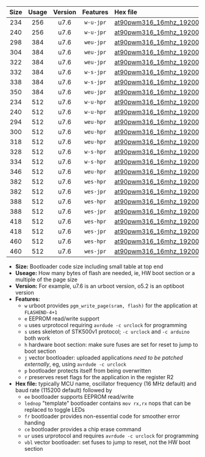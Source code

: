 |Size|Usage|Version|Features|Hex file|
|:-:|:-:|:-:|:-:|:--|
|234|256|u7.6|`w-u-jpr`|[at90pwm316_16mhz_19200bps_ur_vbl.hex](https://raw.githubusercontent.com/stefanrueger/urboot/main/at90pwm316_16mhz_19200bps_ur_vbl.hex)|
|240|256|u7.6|`w-u-jpr`|[at90pwm316_16mhz_19200bps_lednop_ur_vbl.hex](https://raw.githubusercontent.com/stefanrueger/urboot/main/at90pwm316_16mhz_19200bps_lednop_ur_vbl.hex)|
|298|384|u7.6|`weu-jpr`|[at90pwm316_16mhz_19200bps_ee_ur_vbl.hex](https://raw.githubusercontent.com/stefanrueger/urboot/main/at90pwm316_16mhz_19200bps_ee_ur_vbl.hex)|
|304|384|u7.6|`weu-jpr`|[at90pwm316_16mhz_19200bps_ee_lednop_ur_vbl.hex](https://raw.githubusercontent.com/stefanrueger/urboot/main/at90pwm316_16mhz_19200bps_ee_lednop_ur_vbl.hex)|
|322|384|u7.6|`weu-jpr`|[at90pwm316_16mhz_19200bps_ee_lednop_fr_ur_vbl.hex](https://raw.githubusercontent.com/stefanrueger/urboot/main/at90pwm316_16mhz_19200bps_ee_lednop_fr_ur_vbl.hex)|
|332|384|u7.6|`w-s-jpr`|[at90pwm316_16mhz_19200bps_vbl.hex](https://raw.githubusercontent.com/stefanrueger/urboot/main/at90pwm316_16mhz_19200bps_vbl.hex)|
|338|384|u7.6|`w-s-jpr`|[at90pwm316_16mhz_19200bps_lednop_vbl.hex](https://raw.githubusercontent.com/stefanrueger/urboot/main/at90pwm316_16mhz_19200bps_lednop_vbl.hex)|
|350|384|u7.6|`weu-jpr`|[at90pwm316_16mhz_19200bps_ee_lednop_fr_ce_ur_vbl.hex](https://raw.githubusercontent.com/stefanrueger/urboot/main/at90pwm316_16mhz_19200bps_ee_lednop_fr_ce_ur_vbl.hex)|
|234|512|u7.6|`w-u-hpr`|[at90pwm316_16mhz_19200bps_ur.hex](https://raw.githubusercontent.com/stefanrueger/urboot/main/at90pwm316_16mhz_19200bps_ur.hex)|
|240|512|u7.6|`w-u-hpr`|[at90pwm316_16mhz_19200bps_lednop_ur.hex](https://raw.githubusercontent.com/stefanrueger/urboot/main/at90pwm316_16mhz_19200bps_lednop_ur.hex)|
|294|512|u7.6|`weu-hpr`|[at90pwm316_16mhz_19200bps_ee_ur.hex](https://raw.githubusercontent.com/stefanrueger/urboot/main/at90pwm316_16mhz_19200bps_ee_ur.hex)|
|300|512|u7.6|`weu-hpr`|[at90pwm316_16mhz_19200bps_ee_lednop_ur.hex](https://raw.githubusercontent.com/stefanrueger/urboot/main/at90pwm316_16mhz_19200bps_ee_lednop_ur.hex)|
|318|512|u7.6|`weu-hpr`|[at90pwm316_16mhz_19200bps_ee_lednop_fr_ur.hex](https://raw.githubusercontent.com/stefanrueger/urboot/main/at90pwm316_16mhz_19200bps_ee_lednop_fr_ur.hex)|
|328|512|u7.6|`w-s-hpr`|[at90pwm316_16mhz_19200bps.hex](https://raw.githubusercontent.com/stefanrueger/urboot/main/at90pwm316_16mhz_19200bps.hex)|
|334|512|u7.6|`w-s-hpr`|[at90pwm316_16mhz_19200bps_lednop.hex](https://raw.githubusercontent.com/stefanrueger/urboot/main/at90pwm316_16mhz_19200bps_lednop.hex)|
|346|512|u7.6|`weu-hpr`|[at90pwm316_16mhz_19200bps_ee_lednop_fr_ce_ur.hex](https://raw.githubusercontent.com/stefanrueger/urboot/main/at90pwm316_16mhz_19200bps_ee_lednop_fr_ce_ur.hex)|
|382|512|u7.6|`wes-hpr`|[at90pwm316_16mhz_19200bps_ee.hex](https://raw.githubusercontent.com/stefanrueger/urboot/main/at90pwm316_16mhz_19200bps_ee.hex)|
|382|512|u7.6|`wes-jpr`|[at90pwm316_16mhz_19200bps_ee_vbl.hex](https://raw.githubusercontent.com/stefanrueger/urboot/main/at90pwm316_16mhz_19200bps_ee_vbl.hex)|
|388|512|u7.6|`wes-hpr`|[at90pwm316_16mhz_19200bps_ee_lednop.hex](https://raw.githubusercontent.com/stefanrueger/urboot/main/at90pwm316_16mhz_19200bps_ee_lednop.hex)|
|388|512|u7.6|`wes-jpr`|[at90pwm316_16mhz_19200bps_ee_lednop_vbl.hex](https://raw.githubusercontent.com/stefanrueger/urboot/main/at90pwm316_16mhz_19200bps_ee_lednop_vbl.hex)|
|418|512|u7.6|`wes-hpr`|[at90pwm316_16mhz_19200bps_ee_lednop_fr.hex](https://raw.githubusercontent.com/stefanrueger/urboot/main/at90pwm316_16mhz_19200bps_ee_lednop_fr.hex)|
|418|512|u7.6|`wes-jpr`|[at90pwm316_16mhz_19200bps_ee_lednop_fr_vbl.hex](https://raw.githubusercontent.com/stefanrueger/urboot/main/at90pwm316_16mhz_19200bps_ee_lednop_fr_vbl.hex)|
|460|512|u7.6|`wes-hpr`|[at90pwm316_16mhz_19200bps_ee_lednop_fr_ce.hex](https://raw.githubusercontent.com/stefanrueger/urboot/main/at90pwm316_16mhz_19200bps_ee_lednop_fr_ce.hex)|
|460|512|u7.6|`wes-jpr`|[at90pwm316_16mhz_19200bps_ee_lednop_fr_ce_vbl.hex](https://raw.githubusercontent.com/stefanrueger/urboot/main/at90pwm316_16mhz_19200bps_ee_lednop_fr_ce_vbl.hex)|

- **Size:** Bootloader code size including small table at top end
- **Useage:** How many bytes of flash are needed, ie, HW boot section or a multiple of the page size
- **Version:** For example, u7.6 is an urboot version, o5.2 is an optiboot version
- **Features:**
  + `w` urboot provides `pgm_write_page(sram, flash)` for the application at `FLASHEND-4+1`
  + `e` EEPROM read/write support
  + `u` uses urprotocol requiring `avrdude -c urclock` for programming
  + `s` uses skeleton of STK500v1 protocol; `-c urclock` and `-c arduino` both work
  + `h` hardware boot section: make sure fuses are set for reset to jump to boot section
  + `j` vector bootloader: uploaded applications *need to be patched externally*, eg, using `avrdude -c urclock`
  + `p` bootloader protects itself from being overwritten
  + `r` preserves reset flags for the application in the register R2
- **Hex file:** typically MCU name, oscillator frequency (16 MHz default) and baud rate (115200 default) followed by
  + `ee` bootloader supports EEPROM read/write
  + `lednop` "template" bootloader contains `mov rx,rx` nops that can be replaced to toggle LEDs
  + `fr` bootloader provides non-essential code for smoother error handing
  + `ce` bootloader provides a chip erase command
  + `ur` uses urprotocol and requires `avrdude -c urclock` for programming
  + `vbl` vector bootloader: set fuses to jump to reset, not the HW boot section
